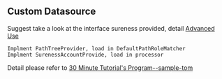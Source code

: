 ## Custom Datasource  

Suggest take a look at the interface sureness provided, detail [Advanced Use](extend-point.md)  

`Implment PathTreeProvider, load in DefaultPathRoleMatcher`   
`Implment SurenessAccountProvide, load in processor`  

Detail please refer to  [30 Minute Tutorial's Program--sample-tom](sample-tom.md)      
